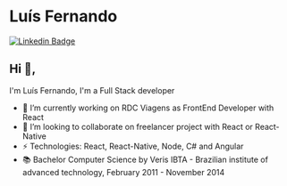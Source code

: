 # Luís Fernando
[![Linkedin Badge](https://img.shields.io/badge/-luísfernando-blue?style=flat-square&logo=Linkedin&logoColor=white&link=https://www.linkedin.com/in/lu%C3%ADs-fernando-r-souza-05b58345/)](https://www.linkedin.com/in/lu%C3%ADs-fernando-r-souza-05b58345/)

## Hi 👋, 
I'm Luís Fernando, I'm a Full Stack developer

- 🔭 I’m currently working on RDC Viagens as FrontEnd Developer with React
- 👯 I’m looking to collaborate on freelancer project with React or React-Native
- ⚡ Technologies: React, React-Native, Node, C# and Angular
- 📚 Bachelor Computer Science by Veris IBTA - Brazilian institute of advanced technology, February 2011 - November 2014
